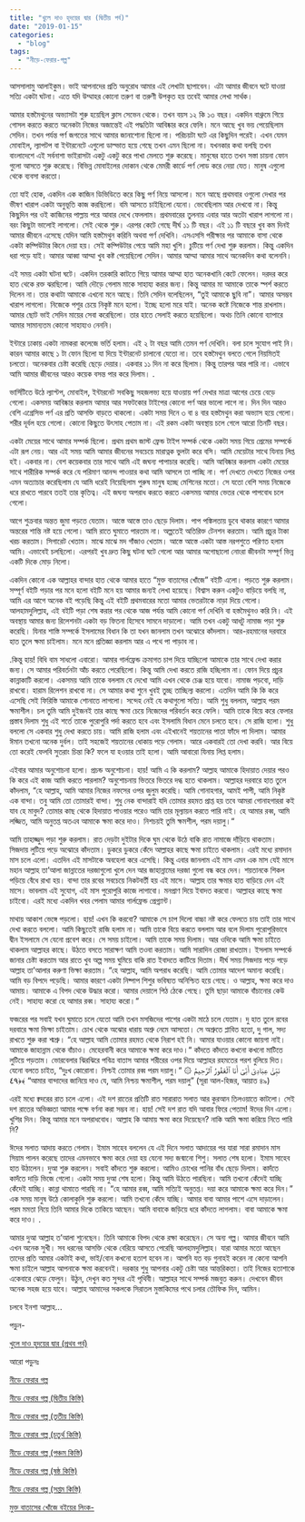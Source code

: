 ```yaml
---
title: "খুলে দাও হৃদয়ের দ্বার (দ্বিতীয় পর্ব)"
date: "2019-01-15"
categories: 
  - "blog"
tags: 
  - "নীড়ে-ফেরার-গল্প"
---
```


আসসালামু আলাইকুম। ভাই আপনাদের প্রতি অনুরোধ আমার এই লেখাটা ছাপাবেন। এটা আমার জীবনে ঘটে যাওয়া সত্যি একটা ঘটনা। এতে যদি উম্মাহর কোনো তরুণ বা তরুণী উপকৃত হয় তবেই আমার লেখা সার্থক।

আমার হস্তমৈথুনের অভ্যাসটা শুরু হয়েছিল ক্লাস সেভেন থেকে। তখন বয়স ১২ কি ১৩ বছর। একদিন বাথ্রুমে গিয়ে গোসল করতে করতে অনেকটা নিজের অজান্তেই এই পদ্ধতিটা আবিষ্কার করে ফেলি। মনে আছে খুব ভয় পেয়েছিলাম সেদিন। তখন পর্যন্ত পর্ণ জগতের সাথে আমার জানাশোনা ছিলো না। পরিচয়টা ঘটে এর কিছুদিন পরেই। এখন যেমন মোবাইল, ল্যাপটপ বা ইন্টারনেটে এগুলো ডাল্ভাত হয়ে গেছে তখন এমন ছিলো না। যখনকার কথা বলছি তখন বাংলাদেশে এই সর্বনাশা ভাইরাসটা একটু একটু করে পাখা মেলতে শুরু করেছে। মানুষের হাতে তখন সস্তা চায়না ফোন গুলো আসতে শুরু করেছে। বিভিন্ন মোবাইলের দোকান থেকে মেমরী কার্ডে পর্ণ লোড করে নেয়া যেত। মানুষ এগুলো থেকে ব্যবসা করতো।

তো যাই হোক, একদিন এক কাজিন ডিভিডিতে করে কিছু পর্ণ নিয়ে আসলো। মনে আছে প্রথমবার ওগুলো দেখার পর ভীষণ খারাপ একটা অনুভূতি কাজ করছিলো। বমি আসতে চাইছিলো যেনো। ভেবেছিলাম আর দেখবো না। কিন্তু কিছুদিন পর ওই কাজিনের পাল্লায় পরে আবার দেখে ফেললাম। প্রথমবারের তুলনায় এবার আর অতটা খারাপ লাগলো না। বরং কিছুটা ভালোই লাগলো। সেই থেকে শুরু। এরপর কেটে গেছে দীর্ঘ ১১ টি বছর। এই ১১ টি বছরে খুব কম দিনই আমার জীবনে এসেছে যেদিন আমি হস্তমৈথুন করিনি অথবা পর্ণ দেখিনি। এসএসসি পরীক্ষার পর আমাকে বাসা থেকে একটা কম্পিউটার কিনে দেয়া হয়। সেই কম্পিউটার পেয়ে আমি মহা খুশি। চুটিয়ে পর্ণ দেখা শুরু করলাম। কিন্তু একদিন ধরা পড়ে যাই। আমার আব্বা আম্মা খুব কষ্ট পেয়েছিলো সেদিন। আমার আম্মা আমার সাথে অনেকদিন কথা বলেননি।

এই সময় একটা ঘটনা ঘটে। একদিন তরকারি কাটতে গিয়ে আমার আম্মা হাত অনেকখানি কেটে ফেলেন। দরদর করে হাত থেকে রক্ত ঝরছিলো। আমি দৌড়ে গেলাম মাকে সাহায্য করার জন্য। কিন্তু আমার মা আমাকে তাকে স্পর্শ করতে দিলেন না। তার কথাটা আমাকে এখনো মনে আছে। তিনি সেদিন বলেছিলেন, “তুই আমাকে ছুবি না”। আমার অসম্ভব খারাপ লাগলো। নিজেকে পশুর চেয়ে নিকৃষ্ট মনে হলো। ইচ্ছে হলো মরে যাই। অনেক কষ্টে নিজেকে শান্ত রাখলাম। আমার ছোট ভাই সেদিন মায়ের সেবা করেছিলো। তার হাতে সেলাই করতে হয়েছিলো। অথচ তিনি কোনো ব্যাপারে আমার সামান্যতম কোনো সাহায্যও নেননি।

ইন্টারে ঢাকায় একটা নামকরা কলেজে ভর্তি হলাম। এই ২ টা বছর আমি তেমন পর্ণ দেখিনি। বলা চলে সুযোগ পাই নি। কারন আমার কাছে ১ টা ফোন ছিলো যা দিয়ে ইন্টারনেট চালানো যেতো না। তবে হস্তমৈথুন বলতে গেলে নিয়মিতই চলতো। অনেকবার চেষ্টা করেছি ছেড়ে দেয়ার। একবার ১১ দিন না করে ছিলাম। কিন্তু তারপর আর পারি না। এভাবে আমি আমার জীবনের আরও কয়েক বসন্ত পার করে দিলাম। .

ভার্সিটিতে উঠে ল্যাপ্টপ, মোবাইল, ইন্টারনেট সবকিছু সহজলভ্য হয়ে যাওয়ায় পর্ণ দেখার মাত্রা আগের চেয়ে বেড়ে গেলো। একসময় আবিষ্কার করলাম আমার আর সফটকোর টাইপের কোনো পর্ণ আর ভালো লাগে না। দিন দিন আরও বেশি এগ্রেসিভ পর্ণ এর প্রতি আসক্তি বাড়তে থাকলো। একটা সময় দিনে ৩ বা ৪ বার হস্তমৈথুন করা অভ্যাস হয়ে গেলো। শরীর দূর্বল হয়ে গেলো। কোনো কিছুতে উৎসাহ পেতাম না। এই রকম একটা অবস্থায় চলে গেলে আরো তিনটি বছর।

একটা মেয়ের সাথে আমার সম্পর্ক ছিলো। প্রথম প্রথম জাস্ট ফ্রেন্ড টাইপ সম্পর্ক থেকে একটা সময় গিয়ে প্রেমের সম্পর্কে এটা রূপ নেয়। আর এই সময় আমি আমার জীবনের সবচেয়ে মারাত্নক ভুলটা করে বসি। আমি মেয়েটার সাথে যিনায় লিপ্ত হই। একবার না। বেশ কয়েকবার তার সাথে আমি এই জঘন্য পাপাচার করেছি। আমি আবিষ্কার করলাম একটা মেয়ের সাথে শারীরিক সম্পর্ক করে যে পরিমাণ আনন্দ পাওয়ার কথা আমি আসলে তা পাচ্ছি না। পর্ণ দেখতে দেখতে নিজের ওপর এমন অত্যাচার করেছিলাম যে আমি ধরেই নিয়েছিলাম পুরুষ মানুষ হচ্ছে মেশিনের মতো। সে যতো বেশি সময় নিজেকে ধরে রাখতে পারবে ততই তার কৃতিত্ব। এই জঘন্য অপরাধ করতে করতে একসময় আমার ভেতর থেকে পাপবোধ চলে গেলো।

আগে শুক্রবার অন্তত জুমা পড়তে যেতাম। আস্তে আস্তে তাও ছেড়ে দিলাম। পাপ পঙ্কিলতায় ডুবে থাকার কারণে আমার অন্তরের শান্তি নষ্ট হয়ে গেলো। আমি রাতে ঘুমাতে পারতাম না। অল্পতেই অতিরিক্ত টেনশন করতাম। আমি প্রচুর টাকা খরচ করতাম। সিগারেট খেতাম। মাঝে মাঝে মদ গাঁজাও খেতাম। আস্তে আস্তে একটা আস্ত নরপশুতে পরিণত হলাম আমি। এভাবেই চলছিলো। এরপরই খুব দ্রুত কিছু ঘটনা ঘটে গেলো আর আমার অগোছালো নোংরা জীবনটা সম্পূর্ণ ভিন্ন একটি দিকে মোড় নিলো।

একদিন কোনো এক আল্লাহর বান্দার হাত থেকে আমার হাতে “মুক্ত বাতাসের খোঁজে” বইটি এলো। পড়তে শুরু করলাম। সম্পূর্ণ বইটি পড়ার পর মনে হলো বইটি মনে হয় আমার জন্যই লেখা হয়েছে। বিশ্বাস করুন একটুও বাড়িয়ে বলছি না, আমি এর আগে অনেক বই পড়েছি কিন্তু এই বইটি প্রথমবারের মতো আমার ভেতরটাকে নাড়া দিয়ে গেলো। আলহামদুলিল্লাহ, এই বইটি পড়া শেষ করার পর থেকে আজ পর্যন্ত আমি কোনো পর্ণ দেখিনি বা হস্তমৈথুনও করি নি। এই অবস্থায় আমার জন্য রিলেশনটা একটা বড় ফিতনা হিসেবে সামনে দাড়ালো। আমি তখন একটু আধটু নামাজ পড়া শুরু করেছি। যিনার শাস্তি সম্পর্কে ইসলামের বিধান কি তা যখন জানলাম তখন অঝোরে কাঁদলাম। আর-রহমানের দরবারে হাত তুলে ক্ষমা চাইলাম। মনে মনে প্রতিজ্ঞা করলাম আর এ পথে পা পাড়াব না।

.কিন্তু হায়! বিধি বাম সাধলো এবারো। আমার গার্লফ্রেন্ড ক্রমাগত চাপ দিয়ে যাচ্ছিলো আমাকে তার সাথে দেখা করার জন্য। সে আমার পরিবর্তনটা আঁচ করতে পেরেছিলো। কিন্তু আমি দেখা করতে রাজি হচ্ছিলাম না। ফোন দিয়ে প্রচুর কান্নাকাটি করলো। একসময় আমি তাকে বললাম যে দেখো আমি এখন থেকে চেঞ্জ হয়ে যাবো। নামাজ পড়বো, দাড়ি রাখবো। হারাম রিলেশন রাখবো না। সে আমার কথা শুনে খুবই তুচ্ছ তাচ্ছিল্য করলো। এতদিন আমি কি কি করে এসেছি সেই ফিরিস্তি আমাকে শোনাতে লাগলো। সন্দেহ নেই যে কথাগুলো সত্যি। আমি শুধু বললাম, আল্লাহ পরম ক্ষমাশীল। চল তুমি আমি দুইজনই তার কাছে ক্ষমা চেয়ে নিজেদের পরিবর্তন করে ফেলি। আমি তাকে বিয়ে করে ফেলার প্রস্তাব দিলাম শুধু এই শর্তে তাকে পুরোপুরি পর্দা করতে হবে এবং ইসলামি বিধান মেনে চলতে হবে। সে রাজি হলো। শুধু বললো সে একবার শুধু দেখা করতে চায়। আমি রাজি হলাম এবং এইখানেই শয়তানের পাতা ফাঁদে পা দিলাম। আমার ঈমান তখনো অনেক দুর্বল। তাই সহজেই শয়তানের ধোকায় পড়ে গেলাম। আরে একবারই তো দেখা করবি। আর বিয়ে তো করেই ফেলবি সুতরাং চিন্তা কি? ফলে যা হওয়ার তাই হলো। আমি আবারো যিনায় লিপ্ত হলাম।

এইবার আমার অনুশোচনা হলো। প্রচন্ড অনুশোচনা। হায়! আমি এ কি করলাম? আল্লাহ আমাকে হিদায়াত দেয়ার পরও কি করে এই কাজ আমি করতে পারলাম? অনুশোচনায় ভিতরে ভিতরে দগ্ধ হতে থাকলাম। আল্লাহর দরবারে হাত তুলে কাঁদলাম, “হে আল্লাহ, আমি আমার নিজের নফসের ওপর জুলুম করেছি। আমি গোনাহগার, আমই পাপী, আমি নিকৃষ্ট এক বান্দা। তবু আমি তো তোমারই বান্দা। শুধু নেক বান্দারাই যদি তোমার রহমত প্রাপ্ত হয় তবে আমরা গোনাহগাররা কই যাব হে মাবুদ? তোমার কাছ থেকে হিদায়াত পাওয়ার পরেও আমি তার মূল্যায়ন করতে পারি নাই। হে আমার রব্ব, আমি লজ্জিত, আমি অনুতপ্ত অতএব আমাকে ক্ষমা করে দাও। নিশচয়ই তুমি ক্ষমশীল, পরম দয়ালু।“

আমি তাহাজ্জুদ পড়া শুরু করলাম। রাত দেড়টা দুইটার দিকে ঘুম থেকে উঠে বাকি রাত নামাজে দাঁড়িয়ে থাকতাম। সিজদায় লুটিয়ে পড়ে অঝোরে কাঁদতাম। ডুকরে ডুকরে কেঁদে আল্লাহর কাছে ক্ষমা চাইতে থাকলাম। এরই মধ্যে রমাদান মাস চলে এলো। এতদিন এই মাসটাকে অবহেলা করে এসেছি। কিন্তু এবার জানলাম এই মাস এমন এক মাস যেই মাসে মহান আল্লাহ তা’আলা জান্নাতের দরজাগুলো খুলে দেন আর জাহান্নামের দরজা গুলো বন্ধ করে দেন। শয়তানকে শিকল পড়িয়ে বেঁধে রাখা হয়। বান্দা তার রবের সবচেয়ে নিকটবর্তী হয় এই মাসে। আল্লাহ তার ক্ষমার হাত বাড়িয়ে দেন এই মাসে। ভাবলাম এই সুযোগ, এই মাস পুরোপুরি কাজে লাগাবো। মনপ্রাণ দিয়ে ইবাদত করবো। আল্লাহর কাছে ক্ষমা চাইবো। এরই মধ্যে একদিন খবর পেলাম আমার গার্লফ্রেন্ড প্রেগ্ন্যান্ট।

মাথায় আকাশ ভেঙ্গে পড়লো। হায়! এখন কি করবো? আমাকে সে চাপ দিলো বাচ্চা নষ্ট করে ফেলতে চায় তাই তার সাথে দেখা করতে বললো। আমি কিছুতেই রাজি হলাম না। আমি তাকে বিয়ে করতে বললাম আর বলে দিলাম পুরোপুরিভাবে দ্বীন ইসলামে সে যেনো প্রবেশ করে। সে সময় চাইলো। আমি তাকে সময় দিলাম। আর ওদিকে আমি ক্ষমা চাইতে থাকলাম আল্লাহর কাছে। উঠতে বসতে সারাক্ষণ আমি তওবা করতাম। আমি সারাদিন রোজা রাখতাম। ইসলাম সম্পর্কে জানার চেষ্টা করতাম আর রাতে খুব অল্প সময় ঘুমিয়ে বাকি রাত ইবাদতে কাটিয়ে দিতাম। দীর্ঘ সময় সিজদায় পড়ে পড়ে আল্লাহ তা’আলার করুণা ভিক্ষা করতাম। “হে আল্লাহ, আমি অপরাধ করেছি। আমি তোমার আদেশ অমান্য করেছি। আমি বড় বিপদে পড়েছি। আমার কারণে একটা নিষ্পাপ শিশুর ভবিষ্যত অনিশ্চিত হয়ে গেছে। ও আল্লাহ, ক্ষমা করে দাও আমায়। আমাকে এ বিপদ থেকে উদ্ধার করো। আমার দেয়ালে পিঠ ঠেকে গেছে। তুমি ছাড়া আমাকে বাঁচানোর কেউ নেই। সাহায্য করো হে আমার রব্ব। সাহায্য করো।“

ফজরের পর সবাই যখন ঘুমাতে চলে যেতো আমি তখন মসজিদের পাশের একটা মাঠে চলে যেতাম। দু হাত তুলে রবের দরবারে ক্ষমা ভিক্ষা চাইতাম। চোখ থেকে অঝোর ধারায় অশ্রু নেমে আসতো। সে অশ্রুতে প্লাবিত হতো, দু গাল, সদ্য রাখতে শুরু করা শ্মশ্রু। “হে আল্লাহ আমি তোমার রহমত থেকে নিরাশ হই নি। আমার যাওয়ার কোনো জায়গা নাই। আমাকে জাহান্নাম থেকে বাঁচাও। মেহেরবানী করে আমাকে ক্ষমা করে দাও।“ কাঁদতে কাঁদতে কখনো কখনো মাটিতে লুটিয়ে পড়তাম। ভোরবেলার ঝিরঝিরে পবিত্র বাতাস আমার শরীরের ওপর দিয়ে আল্লাহর রহমতের পরশ বুলিয়ে দিত। যেনো বলতে চাইত, “দুঃখ কোরোনা। নিশ্চই তোমার রব্ব পরম দয়ালু।“ ۞ نَبِّئْ عِبَادِىٓ أَنِّىٓ أَنَا ٱلْغَفُورُ ٱلرَّحِيمُ ﴿٤٩﴾ “আমার বান্দাদের জানিয়ে দাও যে, আমি নিশ্চয় ক্ষমাশীল, পরম দয়ালু” (সূরা আল-হিজর, আয়াত ৪৯)

এরই মধ্যে ক্বদরের রাত চলে এলো। এই দশ রাতের প্রতিটি রাত সারারাত সলাত আর কুরআন তিলওয়াতে কাটলো। সেই দশ রাতের অভিজ্ঞতা আমার পক্ষে বর্ণনা করা সম্ভব না। হায়! সেই দশ রাত যদি আবার ফিরে পেতাম! ঈদের দিন এলো। খুশির দিন। কিন্তু আমার মনে অপরাধবোধ। আল্লাহ কি আমায় ক্ষমা করে দিয়েছেন? নাকি আমি ক্ষমা করিয়ে নিতে পারি নি?

ঈদের সলাত আদায় করতে গেলাম। ইমাম সাহেব বললেন যে এই দিনে সলাত আদায়ের পর যারা সারা রমাদান মাস সিয়াম পালন করেছে তাদের এমনভাবে ক্ষমা করে দেয়া হয় যেনো সদ্য জন্মানো শিশু। সলাত শেষ হলো। ইমাম সাহেব হাত উঠালেন। দুআ শুরু করলেন। সবাই কাঁদতে শুরু করলো। আমিও চোখের পানির বাঁধ ছেড়ে দিলাম। কাদঁতে কাদঁতে দাড়ি ভিজে গেলো। একটা সময় দুআ শেষ হলো। কিন্তু আমি উঠতে পারছিনা। আমি তখনো কেঁদেই যাচ্ছি কেঁদেই যাচ্ছি। কান্না থামাতে পারছি না। “হে আমার রব্ব, আমি সত্যিই অনুতপ্ত। দয়া করে আমাকে ক্ষমা করে দিন।” এক সময় মানুষ উঠে কোলাকুলি শুরু করলো। আমি তখনো কেঁদে যাচ্ছি। আমার বাবা আমার পাশে এসে দাড়ালেন। পরম মমতা নিয়ে তিনি আমার দিকে তাকিয়ে আছেন। আমি বাবাকে জড়িয়ে ধরে কাঁদতে লাগলাম। বাবা আমাকে ক্ষমা করে দাও। .

আমার দুআ আল্লাহ ত’আলা শুনেছেন। তিনি আমাকে বিপদ থেকে রক্ষা করেছেন। সে অন্য গল্প। আমার জীবনে আমি এখন অনেক সুখী। সব ধরনের আসক্তি থেকে বেরিয়ে আসতে পেরেছি আলহামদুলিল্লাহ। যারা আমার মতো আছেন তাদের প্রতি আমার একটাই কথা, ভাই/বোন কখনো হতাশ হবেন না। আপনি যত বড় গুনাহই করেন না কেনো আপনি ক্ষমা চাইলে আল্লাহ আপনাকে ক্ষমা করবেনই। দরকার শুধু আপনার একটু চেষ্টা আর আন্তরিকতা। তাই নিজের হতাশাকে একেবারে ঝেড়ে ফেলুন। উঠুন, দেখুন কত সুন্দর এই পৃথিবী। আল্লাহর সাথে সম্পর্ক মজবুত করুন। দেখবেন জীবন অনেক সহজ হয়ে যাবে। আল্লাহ আমাদের সকলকে সিরাতল মুস্তাকিমের পথে চলার তৌফিক দিন, আমিন।

চলবে ইনশা আল্লাহ...

পড়ুন-

[খুলে দাও হৃদয়ের দ্বার (প্রথব পর্ব)](https://cms.lostmodesty.com/2019/01/%E0%A6%96%E0%A7%81%E0%A6%B2%E0%A7%87-%E0%A6%A6%E0%A6%BE%E0%A6%93-%E0%A6%B9%E0%A7%83%E0%A6%A6%E0%A7%9F%E0%A7%87%E0%A6%B0-%E0%A6%A6%E0%A7%8D%E0%A6%AC%E0%A6%BE%E0%A6%B0/)

আরো পড়ুনঃ

[নীড়ে ফেরার গল্প](https://cms.lostmodesty.com/2018/09/%E0%A6%A8%E0%A7%80%E0%A7%9C%E0%A7%87-%E0%A6%AB%E0%A7%87%E0%A6%B0%E0%A6%BE%E0%A6%B0-%E0%A6%97%E0%A6%B2%E0%A7%8D%E0%A6%AA/)

[নীড়ে ফেরার গল্প (দ্বিতীয় কিস্তি)](https://cms.lostmodesty.com/2018/09/%E0%A6%A8%E0%A7%80%E0%A7%9C%E0%A7%87-%E0%A6%AB%E0%A7%87%E0%A6%B0%E0%A6%BE%E0%A6%B0-%E0%A6%97%E0%A6%B2%E0%A7%8D%E0%A6%AA-%E0%A6%A6%E0%A7%8D%E0%A6%AC%E0%A6%BF%E0%A6%A4%E0%A7%80%E0%A7%9F-%E0%A6%95/)

[নীড়ে ফেরার গল্প (তৃতীয় কিস্তি)](https://cms.lostmodesty.com/2018/11/%E0%A6%A8%E0%A7%80%E0%A7%9C%E0%A7%87-%E0%A6%AB%E0%A7%87%E0%A6%B0%E0%A6%BE%E0%A6%B0-%E0%A6%97%E0%A6%B2%E0%A7%8D%E0%A6%AA-%E0%A6%A4%E0%A7%83%E0%A6%A4%E0%A7%80%E0%A7%9F-%E0%A6%95%E0%A6%BF%E0%A6%B8/)

[নীড়ে ফেরার গল্প (চতুর্থ কিস্তি)](https://cms.lostmodesty.com/2018/11/%E0%A6%A8%E0%A7%80%E0%A7%9C%E0%A7%87-%E0%A6%AB%E0%A7%87%E0%A6%B0%E0%A6%BE%E0%A6%B0-%E0%A6%97%E0%A6%B2%E0%A7%8D%E0%A6%AA-%E0%A6%9A%E0%A6%A4%E0%A7%81%E0%A6%B0%E0%A7%8D%E0%A6%A5-%E0%A6%95%E0%A6%BF/)

[নীড়ে ফেরার গল্প (পঞ্চম কিস্তি](https://cms.lostmodesty.com/2018/12/%E0%A6%A8%E0%A7%80%E0%A7%9C%E0%A7%87-%E0%A6%AB%E0%A7%87%E0%A6%B0%E0%A6%BE%E0%A6%B0-%E0%A6%97%E0%A6%B2%E0%A7%8D%E0%A6%AA-%E0%A6%AA%E0%A6%9E%E0%A7%8D%E0%A6%9A%E0%A6%AE-%E0%A6%95%E0%A6%BF%E0%A6%B8/))

[নীড়ে ফেরার গল্প (ষষ্ঠ কিস্তি)](https://cms.lostmodesty.com/2018/12/%E0%A6%A8%E0%A7%80%E0%A7%9C%E0%A7%87-%E0%A6%AB%E0%A7%87%E0%A6%B0%E0%A6%BE%E0%A6%B0-%E0%A6%97%E0%A6%B2%E0%A7%8D%E0%A6%AA-%E0%A6%B7%E0%A6%B7%E0%A7%8D%E0%A6%A0-%E0%A6%95%E0%A6%BF%E0%A6%B8%E0%A7%8D/)

[নীড়ে ফেরার গল্প (সপ্তম কিস্তি)](https://cms.lostmodesty.com/2018/12/%E0%A6%A8%E0%A7%80%E0%A7%9C%E0%A7%87-%E0%A6%AB%E0%A7%87%E0%A6%B0%E0%A6%BE%E0%A6%B0-%E0%A6%97%E0%A6%B2%E0%A7%8D%E0%A6%AA-%E0%A6%B8%E0%A6%AA%E0%A7%8D%E0%A6%A4%E0%A6%AE-%E0%A6%95%E0%A6%BF%E0%A6%B8/)

[মুক্ত বাতাসের খোঁজে বইয়ের লিংক-](http://www.mediafire.com/file/k74mjphvkz77ua7/%E0%A6%AE%E0%A7%81%E0%A6%95%E0%A7%8D%E0%A6%A4+%E0%A6%AC%E0%A6%BE%E0%A6%A4%E0%A6%BE%E0%A6%B8%E0%A7%87%E0%A6%B0+%E0%A6%96%E0%A7%8B%E0%A6%81%E0%A6%9C%E0%A7%87+.pdf)
